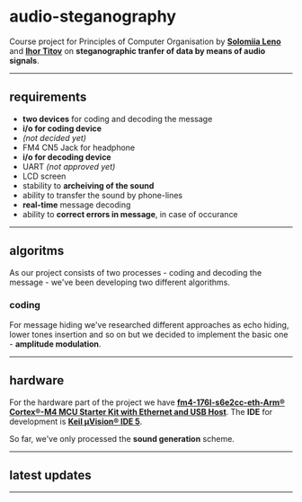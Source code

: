 # audio-steganography
Course project for Principles of Computer Organisation by **[Solomiia Leno](https://github.com/sol4ik)** and **[Ihor Titov](https://github.com/lurak)** on **steganographic tranfer of data by means of audio signals**.

---
## requirements
* **two devices** for coding and decoding the message
 * **i/o for coding device**
  * *(not decided yet)*
  * FM4 CN5 Jack for headphone
 * **i/o for decoding device**
  * UART *(not approved yet)*
  * LCD screen
* stability to **archeiving of the sound**
* ability to transfer the sound by phone-lines
* **real-time** message decoding
* ability to **correct errors in message**, in case of occurance
---

## algoritms
As our project consists of two processes - coding and decoding the message - we've been developing two different algorithms.

### coding
For message hiding we've researched different approaches as echo hiding, lower tones insertion and so on but we decided to implement the basic one - **amplitude modulation**.


---
## hardware
For the hardware part of the project we have **[fm4-176l-s6e2cc-eth-Arm® Cortex®-M4 MCU Starter Kit with Ethernet and USB Host](https://www.cypress.com/documentation/development-kitsboards/sk-fm4-176l-s6e2cc-fm4-family-quick-start-guide)**. 
The **IDE** for development is **[Keil µVision® IDE 5](http://www2.keil.com/mdk5/uvision/)**.

So far, we've only processed the **sound generation** scheme.


---
## latest updates


---
